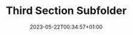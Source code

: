 ---
weight: 310
title: "Third Section Subfolder"
description: "Subfolder nested inside a section subfolder"
icon: "folder"
date: "2023-05-22T00:34:57+01:00"
lastmod: "2023-05-22T00:34:57+01:00"
draft: false
---